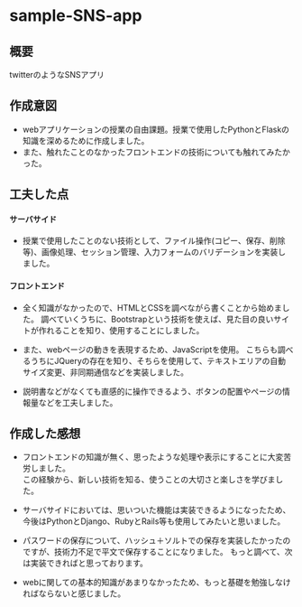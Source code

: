 # sample-SNS-app

## 概要
twitterのようなSNSアプリ

## 作成意図
* webアプリケーションの授業の自由課題。授業で使用したPythonとFlaskの知識を深めるために作成しました。  
* また、触れたことのなかったフロントエンドの技術についても触れてみたかった。

## 工夫した点

#### サーバサイド
* 授業で使用したことのない技術として、ファイル操作(コピー、保存、削除等)、画像処理、セッション管理、入力フォームのバリデーションを実装しました。

#### フロントエンド
* 全く知識がなかったので、HTMLとCSSを調べながら書くことから始めました。
調べていくうちに、Bootstrapという技術を使えば、見た目の良いサイトが作れることを知り、使用することにしました。

* また、webページの動きを表現するため、JavaScriptを使用。
こちらも調べるうちにJQueryの存在を知り、そちらを使用して、テキストエリアの自動サイズ変更、非同期通信などを実装しました。

* 説明書などがなくても直感的に操作できるよう、ボタンの配置やページの情報量などを工夫しました。

## 作成した感想

* フロントエンドの知識が無く、思ったような処理や表示にすることに大変苦労しました。  
この経験から、新しい技術を知る、使うことの大切さと楽しさを学びました。

* サーバサイドにおいては、思いついた機能は実装できるようになったため、今後はPythonとDjango、RubyとRails等も使用してみたいと思いました。

* パスワードの保存について、ハッシュ＋ソルトでの保存を実装したかったのですが、技術力不足で平文で保存することになりました。
もっと調べて、次は実装できればと思っております。

* webに関しての基本的知識があまりなかったため、もっと基礎を勉強しなければならないと感じました。
